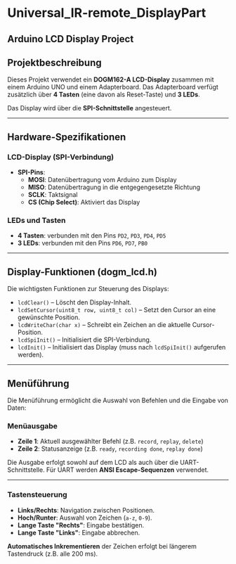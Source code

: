 # Universal_IR-remote_DisplayPart
## Arduino LCD Display Project

## Projektbeschreibung

Dieses Projekt verwendet ein **DOGM162-A LCD-Display** zusammen mit einem Arduino UNO und einem Adapterboard. Das Adapterboard verfügt zusätzlich über **4 Tasten** (eine davon als Reset-Taste) und **3 LEDs**.

Das Display wird über die **SPI-Schnittstelle** angesteuert.

---

## Hardware-Spezifikationen

### LCD-Display (SPI-Verbindung)
- **SPI-Pins**:
  - **MOSI**: Datenübertragung vom Arduino zum Display
  - **MISO**: Datenübertragung in die entgegengesetzte Richtung
  - **SCLK**: Taktsignal
  - **CS (Chip Select)**: Aktiviert das Display

### LEDs und Tasten
- **4 Tasten**: verbunden mit den Pins `PD2`, `PD3`, `PD4`, `PD5`
- **3 LEDs**: verbunden mit den Pins `PD6`, `PD7`, `PB0`

---

## Display-Funktionen (dogm_lcd.h)

Die wichtigsten Funktionen zur Steuerung des Displays:

- `lcdClear()` – Löscht den Display-Inhalt.
- `lcdSetCursor(uint8_t row, uint8_t col)` – Setzt den Cursor an eine gewünschte Position.
- `lcdWriteChar(char x)` – Schreibt ein Zeichen an die aktuelle Cursor-Position.
- `lcdSpiInit()` – Initialisiert die SPI-Verbindung.
- `lcdInit()` – Initialisiert das Display (muss nach `lcdSpiInit()` aufgerufen werden).

---

## Menüführung

Die Menüführung ermöglicht die Auswahl von Befehlen und die Eingabe von Daten:

### Menüausgabe
- **Zeile 1**: Aktuell ausgewählter Befehl (z.B. `record`, `replay`, `delete`)
- **Zeile 2**: Statusanzeige (z.B. `ready`, `recording done`, `replay done`)

Die Ausgabe erfolgt sowohl auf dem LCD als auch über die UART-Schnittstelle. Für UART werden **ANSI Escape-Sequenzen** verwendet.

---

### Tastensteuerung

- **Links/Rechts**: Navigation zwischen Positionen.
- **Hoch/Runter**: Auswahl von Zeichen (`a-z`, `0-9`).
- **Lange Taste "Rechts"**: Eingabe bestätigen.
- **Lange Taste "Links"**: Eingabe abbrechen.

**Automatisches Inkrementieren** der Zeichen erfolgt bei längerem Tastendruck (z.B. alle 200 ms).
